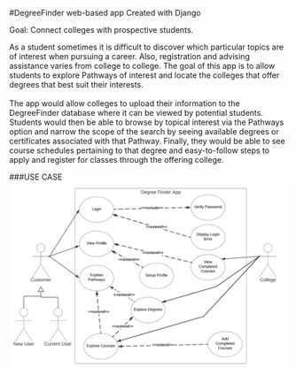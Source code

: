 #DegreeFinder web-based app
    Created with Django

Goal: Connect colleges with prospective students.

As a student sometimes it is difficult to discover which particular topics are of interest when pursuing a career. Also, registration and advising assistance varies from college to college. The goal of this app is to allow students to explore Pathways of interest and locate the colleges that offer degrees that best suit their interests. 
<br></br>
The app would allow colleges to upload their information to the DegreeFinder database where it can be viewed by potential students. Students would then be able to browse by topical interest via the Pathways option and narrow the scope of the search by seeing available degrees or certificates associated with that Pathway. Finally, they would be able to see course schedules pertaining to that degree and easy-to-follow steps to apply and register for classes through the offering college.

###USE CASE
![](readme_images/use_case.png)
